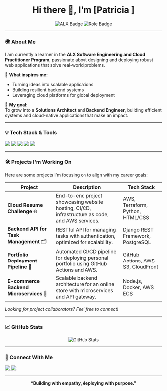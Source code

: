 <!-- Professional GitHub Profile README Template -->

<h1 align="center">Hi there 👋, I'm [Patricia ]</h1>

<p align="center">
  <img src="https://img.shields.io/badge/ALX%20Learner-Software%20Engineering%20%26%20Cloud%20Practitioner-blue" alt="ALX Badge" />
  <img src="https://img.shields.io/badge/Role-Aspiring%20Solutions%20Architect%20%26%20Backend%20Engineer-green" alt="Role Badge" />
</p>

---

### 🌍 About Me

I am currently a learner in the **ALX Software Engineering and Cloud Practitioner Program**, passionate about designing and deploying robust web applications that solve real-world problems.

🚀 **What inspires me:**  
- Turning ideas into scalable applications  
- Building resilient backend systems  
- Leveraging cloud platforms for global deployment  

🎯 **My goal:**  
To grow into a **Solutions Architect** and **Backend Engineer**, building efficient systems and cloud-native applications that make an impact.

---

### 💡 Tech Stack & Tools

<p>
  <img src="https://img.shields.io/badge/Backend-Python%20%7C%20Django%20%7C%20Node.js-blue" />
  <img src="https://img.shields.io/badge/Cloud-AWS%20%7C%20EC2%20%7C%20S3%20%7C%20CloudFormation-orange" />
  <img src="https://img.shields.io/badge/Databases-PostgreSQL%20%7C%20MongoDB-lightgrey" />
  <img src="https://img.shields.io/badge/DevOps-GitHub%20Actions%20%7C%20CI/CD%20%7C%20Docker-important" />
  <img src="https://img.shields.io/badge/Others-HTML%20%7C%20CSS%20%7C%20JavaScript-yellow" />
</p>

---

### 🛠️ Projects I'm Working On

Here are some projects I'm focusing on to align with my career goals:

| Project | Description | Tech Stack |
|---------|-------------|------------|
| **Cloud Resume Challenge** 🌐 | End-to-end project showcasing website hosting, CI/CD, infrastructure as code, and AWS services. | AWS, Terraform, Python, HTML/CSS |
| **Backend API for Task Management** 🗂️ | RESTful API for managing tasks with authentication, optimized for scalability. | Django REST Framework, PostgreSQL |
| **Portfolio Deployment Pipeline** 🚀 | Automated CI/CD pipeline for deploying personal portfolio using GitHub Actions and AWS. | GitHub Actions, AWS S3, CloudFront |
| **E-commerce Backend Microservices** 🛒 | Scalable backend architecture for an online store with microservices and API gateway. | Node.js, Docker, AWS ECS |

*Looking for project collaborators? Feel free to connect!*

---

### 📈 GitHub Stats

<p align="center">
  <img src="https://github-readme-stats.vercel.app/api?username=[YourGitHubUsername]&show_icons=true&theme=radical" alt="GitHub Stats" />
</p>

---

### 🤝 Connect With Me

<p>
  <a href="https://www.linkedin.com/in/[YourLinkedInUsername]/" target="_blank">
    <img src="https://img.shields.io/badge/LinkedIn-Connect-blue" />
  </a>
  <a href="mailto:[YourEmail]">
    <img src="https://img.shields.io/badge/Email-Contact-red" />
  </a>
</p>

---

<div align="center">
  <strong>“Building with empathy, deploying with purpose.”</strong>
</div>


